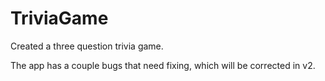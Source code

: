 # TriviaGame

Created a three question trivia game. 

The app has a couple bugs that need fixing, which will be corrected in v2.
